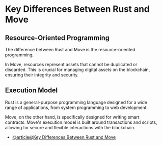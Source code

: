 # Key Differences Between Rust and Move

## Resource-Oriented Programming

The difference between Rust and Move is the resource-oriented programming.
 
In Move, resources represent assets that cannot be duplicated or discarded. This is crucial for managing digital assets on the blockchain, ensuring their integrity and security.

## Execution Model
Rust is a general-purpose programming language designed for a wide range of applications, from system programming to web development. 

Move, on the other hand, is specifically designed for writing smart contracts. Move's execution model is built around transactions and scripts, allowing for secure and flexible interactions with the blockchain.

- [@article@Key Differences Between Rust and Move](https://nadev.hashnode.dev/from-rust-to-move-a-guide-for-rust-developers-transitioning-to-move#heading-key-differences-between-rust-and-move)


